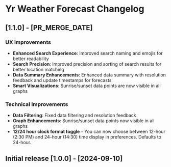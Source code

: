 # Yr Weather Forecast Changelog

## [1.1.0] - [PR_MERGE_DATE]

### UX Improvements
- **Enhanced Search Experience**: Improved search naming and emojis for better readability
- **Search Precision**: Improved precision and sorting of search results for better location matching
- **Data Summary Enhancements**: Enhanced data summary with resolution feedback and update timestamps for forecasts
- **Smart Visualizations**: Sunrise/sunset data points are now visible in all graphs

### Technical Improvements
- **Data Filtering**: Fixed data filtering and resolution feedback
- **Graph Enhancements**: Sunrise/sunset data points now visible in all graphs
- **12/24 hour clock format toggle** - You can now choose between 12-hour (2:30 PM) and 24-hour (14:30) time display in preferences. Defaults to 24-hour.

## Initial release [1.0.0] - [2024-09-10]